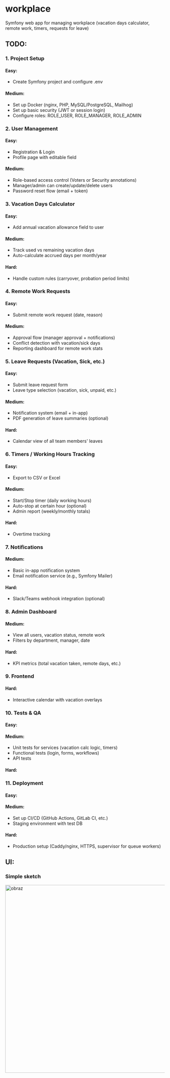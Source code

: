 # workplace
Symfony web app for managing workplace (vacation days calculator, remote work, timers, requests for leave) 

## TODO:

### 1. Project Setup

#### Easy:  
- Create Symfony project and configure .env

#### Medium:  
- Set up Docker (nginx, PHP, MySQL/PostgreSQL, Mailhog)
- Set up basic security (JWT or session login)
- Configure roles: ROLE_USER, ROLE_MANAGER, ROLE_ADMIN

### 2. User Management

#### Easy:  
- Registration & Login
- Profile page with editable field
  
#### Medium:  
- Role-based access control (Voters or Security annotations)
- Manager/admin can create/update/delete users
- Password reset flow (email + token)

### 3. Vacation Days Calculator

#### Easy:  
- Add annual vacation allowance field to user
 
#### Medium:
- Track used vs remaining vacation days
- Auto-calculate accrued days per month/year
  
#### Hard:
- Handle custom rules (carryover, probation period limits)

### 4. Remote Work Requests

#### Easy:  
- Submit remote work request (date, reason) 
 
#### Medium:
- Approval flow (manager approval + notifications)
- Conflict detection with vacation/sick days
- Reporting dashboard for remote work stats

### 5. Leave Requests (Vacation, Sick, etc.)

#### Easy:  
- Submit leave request form
- Leave type selection (vacation, sick, unpaid, etc.)

#### Medium:
- Notification system (email + in-app)
- PDF generation of leave summaries (optional)

#### Hard:
- Calendar view of all team members' leaves 

### 6. Timers / Working Hours Tracking

#### Easy:
- Export to CSV or Excel 

#### Medium:
- Start/Stop timer (daily working hours)
- Auto-stop at certain hour (optional)
- Admin report (weekly/monthly totals) 

#### Hard:
- Overtime tracking

### 7. Notifications

#### Medium:
- Basic in-app notification system
- Email notification service (e.g., Symfony Mailer)

#### Hard:
- Slack/Teams webhook integration (optional)


### 8. Admin Dashboard

#### Medium:
- View all users, vacation status, remote work
- Filters by department, manager, date

#### Hard:
- KPI metrics (total vacation taken, remote days, etc.)


### 9. Frontend

#### Hard:
- Interactive calendar with vacation overlays


### 10. Tests & QA

#### Easy:
#### Medium:
- Unit tests for services (vacation calc logic, timers)
- Functional tests (login, forms, workflows)
- API tests
#### Hard:

### 11. Deployment

#### Easy:
#### Medium:
- Set up CI/CD (GitHub Actions, GitLab CI, etc.)
- Staging environment with test DB
#### Hard:
- Production setup (Caddy/nginx, HTTPS, supervisor for queue workers)

  
## UI:

### Simple sketch
<img width="889" height="594" alt="obraz" src="https://github.com/user-attachments/assets/191bfe8f-f614-402b-98c5-21fa05e51cb0" />
